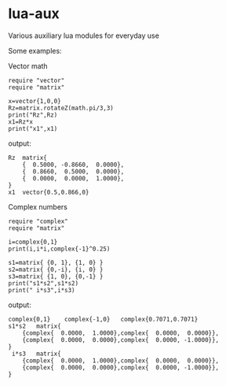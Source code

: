 # lua-aux
Various auxiliary lua modules for everyday use

Some examples:

Vector math
```
require "vector"
require "matrix"

x=vector{1,0,0}
Rz=matrix.rotateZ(math.pi/3,3)
print("Rz",Rz)
x1=Rz*x
print("x1",x1)
```
output:
```
Rz	matrix{
	{  0.5000, -0.8660,  0.0000},
	{  0.8660,  0.5000,  0.0000},
	{  0.0000,  0.0000,  1.0000},
}
x1	vector{0.5,0.866,0}
```

Complex numbers
```
require "complex"
require "matrix"

i=complex{0,1}
print(i,i*i,complex{-1}^0.25)

s1=matrix{ {0, 1}, {1, 0} }
s2=matrix{ {0,-i}, {i, 0} }
s3=matrix{ {1, 0}, {0,-1} }
print("s1*s2",s1*s2)
print(" i*s3",i*s3)
```
output:
```
complex{0,1}	complex{-1,0}	complex{0.7071,0.7071}
s1*s2	matrix{
	{complex{  0.0000,  1.0000},complex{  0.0000,  0.0000}},
	{complex{  0.0000,  0.0000},complex{  0.0000, -1.0000}},
}
 i*s3	matrix{
	{complex{  0.0000,  1.0000},complex{  0.0000,  0.0000}},
	{complex{  0.0000,  0.0000},complex{  0.0000, -1.0000}},
}
```


